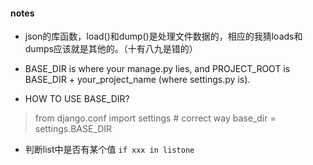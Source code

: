 #### notes  
* json的库函数，load()和dump()是处理文件数据的，相应的我猜loads和dumps应该就是其他的。（十有八九是错的）

* BASE_DIR is where your manage.py lies, and PROJECT_ROOT is BASE_DIR + your_project_name (where settings.py is).

* HOW TO USE BASE_DIR?
> from django.conf import settings # correct way
> base_dir = settings.BASE_DIR    

* 判断list中是否有某个值
  `if xxx in listone  `